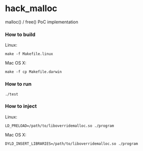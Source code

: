 # hack_malloc
malloc() / free() PoC implementation

### How to build
Linux:
```
make -f Makefile.linux
```
Mac OS X:
```
make -f cp Makefile.darwin
```

### How to run
```
./test
```

### How to inject
Linux:
```
LD_PRELOAD=/path/to/liboverridemalloc.so ./program
```
Mac OS X:
```
DYLD_INSERT_LIBRARIES=/path/to/liboverridemalloc.so ./program
```

